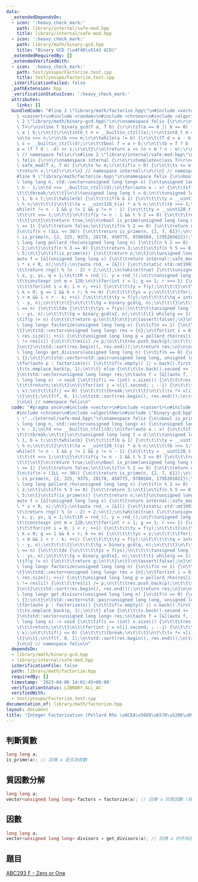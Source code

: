 ```yaml
---
data:
  _extendedDependsOn:
  - icon: ':heavy_check_mark:'
    path: library/internal/safe-mod.hpp
    title: library/internal/safe-mod.hpp
  - icon: ':heavy_check_mark:'
    path: library/math/binary-gcd.hpp
    title: "Binary GCD (\u4F4D\u5143 GCD)"
  _extendedRequiredBy: []
  _extendedVerifiedWith:
  - icon: ':heavy_check_mark:'
    path: test/yosupo/Factorize.test.cpp
    title: test/yosupo/Factorize.test.cpp
  _isVerificationFailed: false
  _pathExtension: hpp
  _verificationStatusIcon: ':heavy_check_mark:'
  attributes:
    links: []
  bundledCode: "#line 2 \"library/math/factorize.hpp\"\n#include <vector>\n#include\
    \ <cassert>\n#include <random>\n#include <chrono>\n#include <algorithm>\n#line\
    \ 2 \"library/math/binary-gcd.hpp\"\n\r\nnamespace felix {\r\n\r\ntemplate<class\
    \ T>\r\ninline T binary_gcd(T a, T b) {\r\n\tif(a == 0 || b == 0) {\r\n\t\treturn\
    \ a | b;\r\n\t}\r\n\tint8_t n = __builtin_ctzll(a);\r\n\tint8_t m = __builtin_ctzll(b);\r\
    \n\ta >>= n;\r\n\tb >>= m;\r\n\twhile(a != b) {\r\n\t\tT d = a - b;\r\n\t\tint8_t\
    \ s = __builtin_ctzll(d);\r\n\t\tbool f = a > b;\r\n\t\tb = f ? b : a;\r\n\t\t\
    a = (f ? d : -d) >> s;\r\n\t}\r\n\treturn a << (n < m ? n : m);\r\n}\r\n\r\n}\
    \ // namespace felix\r\n#line 2 \"library/internal/safe-mod.hpp\"\n\r\nnamespace\
    \ felix {\r\n\r\nnamespace internal {\r\n\r\ntemplate<class T>\r\nconstexpr T\
    \ safe_mod(T x, T m) {\r\n\tx %= m;\r\n\tif(x < 0) {\r\n\t\tx += m;\r\n\t}\r\n\
    \treturn x;\r\n}\r\n\r\n} // namespace internal\r\n\r\n} // namespace felix\n\
    #line 9 \"library/math/factorize.hpp\"\n\nnamespace felix {\n\nbool is_prime(unsigned\
    \ long long n, std::vector<unsigned long long> x) {\n\tunsigned long long d =\
    \ n - 1;\n\td >>= __builtin_ctzll(d);\n\tfor(auto a : x) {\n\t\tif(n <= a) {\n\
    \t\t\tbreak;\n\t\t}\n\t\tunsigned long long t = d;\n\t\tunsigned long long y =\
    \ 1, b = t;\n\t\twhile(b) {\n\t\t\tif(b & 1) {\n\t\t\t\ty = __uint128_t(y) * a\
    \ % n;\n\t\t\t}\n\t\t\ta = __uint128_t(a) * a % n;\n\t\t\tb >>= 1;\n\t\t}\n\t\t\
    while(t != n - 1 && y != 1 && y != n - 1) {\n\t\t\ty = __uint128_t(y) * y % n;\n\
    \t\t\tt <<= 1;\n\t\t}\n\t\tif(y != n - 1 && t % 2 == 0) {\n\t\t\treturn false;\n\
    \t\t}\n\t}\n\treturn true;\n}\n\nbool is_prime(unsigned long long n) {\n\tif(n\
    \ <= 1) {\n\t\treturn false;\n\t}\n\tif(n % 2 == 0) {\n\t\treturn n == 2;\n\t\
    }\n\tif(n < (1LL << 30)) {\n\t\treturn is_prime(n, {2, 7, 61});\n\t}\n\treturn\
    \ is_prime(n, {2, 325, 9375, 28178, 450775, 9780504, 1795265022});\n}\n\nunsigned\
    \ long long pollard_rho(unsigned long long n) {\n\tif(n % 2 == 0) {\n\t\treturn\
    \ 2;\n\t}\n\tif(n % 3 == 0) {\n\t\treturn 3;\n\t}\n\tif(n % 5 == 0) {\n\t\treturn\
    \ 5;\n\t}\n\tif(is_prime(n)) {\n\t\treturn n;\n\t}\n\tunsigned long long R;\n\t\
    auto f = [&](unsigned long long x) {\n\t\treturn internal::safe_mod<__int128>(__int128(x)\
    \ * x + R, n);\n\t};\n\tauto rnd_ = [&]() {\n\t\tstatic std::mt19937_64 rng(std::chrono::steady_clock::now().time_since_epoch().count());\n\
    \t\treturn rng() % (n - 2) + 2;\n\t};\n\twhile(true) {\n\t\tunsigned long long\
    \ x, y, ys, q = 1;\n\t\tR = rnd_(), y = rnd_();\n\t\tunsigned long long g = 1;\n\
    \t\tconstexpr int m = 128;\n\t\tfor(int r = 1; g == 1; r <<= 1) {\n\t\t\tx = y;\n\
    \t\t\tfor(int i = 0; i < r; ++i) {\n\t\t\t\ty = f(y);\n\t\t\t}\n\t\t\tfor(int\
    \ k = 0; g == 1 && k < r; k += m) {\n\t\t\t\tys = y;\n\t\t\t\tfor(int i = 0; i\
    \ < m && i < r - k; ++i) {\n\t\t\t\t\ty = f(y);\n\t\t\t\t\tq = internal::safe_mod<__int128>(__int128(x)\
    \ - y, n);\n\t\t\t\t}\n\t\t\t\tg = binary_gcd(q, n);\n\t\t\t}\n\t\t}\n\t\tif(g\
    \ == n) {\n\t\t\tdo {\n\t\t\t\tys = f(ys);\n\t\t\t\tunsigned long long x2 = internal::safe_mod<__int128>(__int128(x)\
    \ - ys, n);\n\t\t\t\tg = binary_gcd(x2, n);\n\t\t\t} while(g == 1);\n\t\t}\n\t\
    \tif(g != n) {\n\t\t\treturn g;\n\t\t}\n\t}\n\tassert(false);\n}\n\nstd::vector<unsigned\
    \ long long> factorize(unsigned long long n) {\n\tif(n <= 1) {\n\t\treturn {};\n\
    \t}\n\tstd::vector<unsigned long long> res = {n};\n\tfor(int i = 0; i < (int)\
    \ res.size(); ++i) {\n\t\tunsigned long long p = pollard_rho(res[i]);\n\t\tif(p\
    \ != res[i]) {\n\t\t\tres[i] /= p;\n\t\t\tres.push_back(p);\n\t\t\t--i;\n\t\t\
    }\n\t}\n\tstd::sort(res.begin(), res.end());\n\treturn res;\n}\n\nstd::vector<unsigned\
    \ long long> get_divisors(unsigned long long n) {\n\tif(n == 0) {\n\t\treturn\
    \ {};\n\t}\n\tstd::vector<std::pair<unsigned long long, unsigned long long>> v;\n\
    \tfor(auto p : factorize(n)) {\n\t\tif(v.empty() || v.back().first != p) {\n\t\
    \t\tv.emplace_back(p, 1);\n\t\t} else {\n\t\t\tv.back().second += 1;\n\t\t}\n\t\
    }\n\tstd::vector<unsigned long long> res;\n\tauto f = [&](auto f, int i, unsigned\
    \ long long x) -> void {\n\t\tif(i == (int) v.size()) {\n\t\t\tres.push_back(x);\n\
    \t\t\treturn;\n\t\t}\n\t\tfor(int j = v[i].second; ; --j) {\n\t\t\tf(f, i + 1,\
    \ x);\n\t\t\tif(j == 0) {\n\t\t\t\tbreak;\n\t\t\t}\n\t\t\tx *= v[i].first;\n\t\
    \t}\n\t};\n\tf(f, 0, 1);\n\tstd::sort(res.begin(), res.end());\n\treturn res;\n\
    }\n\n} // namespace felix\n"
  code: "#pragma once\n#include <vector>\n#include <cassert>\n#include <random>\n\
    #include <chrono>\n#include <algorithm>\n#include \"binary-gcd.hpp\"\n#include\
    \ \"../internal/safe-mod.hpp\"\n\nnamespace felix {\n\nbool is_prime(unsigned\
    \ long long n, std::vector<unsigned long long> x) {\n\tunsigned long long d =\
    \ n - 1;\n\td >>= __builtin_ctzll(d);\n\tfor(auto a : x) {\n\t\tif(n <= a) {\n\
    \t\t\tbreak;\n\t\t}\n\t\tunsigned long long t = d;\n\t\tunsigned long long y =\
    \ 1, b = t;\n\t\twhile(b) {\n\t\t\tif(b & 1) {\n\t\t\t\ty = __uint128_t(y) * a\
    \ % n;\n\t\t\t}\n\t\t\ta = __uint128_t(a) * a % n;\n\t\t\tb >>= 1;\n\t\t}\n\t\t\
    while(t != n - 1 && y != 1 && y != n - 1) {\n\t\t\ty = __uint128_t(y) * y % n;\n\
    \t\t\tt <<= 1;\n\t\t}\n\t\tif(y != n - 1 && t % 2 == 0) {\n\t\t\treturn false;\n\
    \t\t}\n\t}\n\treturn true;\n}\n\nbool is_prime(unsigned long long n) {\n\tif(n\
    \ <= 1) {\n\t\treturn false;\n\t}\n\tif(n % 2 == 0) {\n\t\treturn n == 2;\n\t\
    }\n\tif(n < (1LL << 30)) {\n\t\treturn is_prime(n, {2, 7, 61});\n\t}\n\treturn\
    \ is_prime(n, {2, 325, 9375, 28178, 450775, 9780504, 1795265022});\n}\n\nunsigned\
    \ long long pollard_rho(unsigned long long n) {\n\tif(n % 2 == 0) {\n\t\treturn\
    \ 2;\n\t}\n\tif(n % 3 == 0) {\n\t\treturn 3;\n\t}\n\tif(n % 5 == 0) {\n\t\treturn\
    \ 5;\n\t}\n\tif(is_prime(n)) {\n\t\treturn n;\n\t}\n\tunsigned long long R;\n\t\
    auto f = [&](unsigned long long x) {\n\t\treturn internal::safe_mod<__int128>(__int128(x)\
    \ * x + R, n);\n\t};\n\tauto rnd_ = [&]() {\n\t\tstatic std::mt19937_64 rng(std::chrono::steady_clock::now().time_since_epoch().count());\n\
    \t\treturn rng() % (n - 2) + 2;\n\t};\n\twhile(true) {\n\t\tunsigned long long\
    \ x, y, ys, q = 1;\n\t\tR = rnd_(), y = rnd_();\n\t\tunsigned long long g = 1;\n\
    \t\tconstexpr int m = 128;\n\t\tfor(int r = 1; g == 1; r <<= 1) {\n\t\t\tx = y;\n\
    \t\t\tfor(int i = 0; i < r; ++i) {\n\t\t\t\ty = f(y);\n\t\t\t}\n\t\t\tfor(int\
    \ k = 0; g == 1 && k < r; k += m) {\n\t\t\t\tys = y;\n\t\t\t\tfor(int i = 0; i\
    \ < m && i < r - k; ++i) {\n\t\t\t\t\ty = f(y);\n\t\t\t\t\tq = internal::safe_mod<__int128>(__int128(x)\
    \ - y, n);\n\t\t\t\t}\n\t\t\t\tg = binary_gcd(q, n);\n\t\t\t}\n\t\t}\n\t\tif(g\
    \ == n) {\n\t\t\tdo {\n\t\t\t\tys = f(ys);\n\t\t\t\tunsigned long long x2 = internal::safe_mod<__int128>(__int128(x)\
    \ - ys, n);\n\t\t\t\tg = binary_gcd(x2, n);\n\t\t\t} while(g == 1);\n\t\t}\n\t\
    \tif(g != n) {\n\t\t\treturn g;\n\t\t}\n\t}\n\tassert(false);\n}\n\nstd::vector<unsigned\
    \ long long> factorize(unsigned long long n) {\n\tif(n <= 1) {\n\t\treturn {};\n\
    \t}\n\tstd::vector<unsigned long long> res = {n};\n\tfor(int i = 0; i < (int)\
    \ res.size(); ++i) {\n\t\tunsigned long long p = pollard_rho(res[i]);\n\t\tif(p\
    \ != res[i]) {\n\t\t\tres[i] /= p;\n\t\t\tres.push_back(p);\n\t\t\t--i;\n\t\t\
    }\n\t}\n\tstd::sort(res.begin(), res.end());\n\treturn res;\n}\n\nstd::vector<unsigned\
    \ long long> get_divisors(unsigned long long n) {\n\tif(n == 0) {\n\t\treturn\
    \ {};\n\t}\n\tstd::vector<std::pair<unsigned long long, unsigned long long>> v;\n\
    \tfor(auto p : factorize(n)) {\n\t\tif(v.empty() || v.back().first != p) {\n\t\
    \t\tv.emplace_back(p, 1);\n\t\t} else {\n\t\t\tv.back().second += 1;\n\t\t}\n\t\
    }\n\tstd::vector<unsigned long long> res;\n\tauto f = [&](auto f, int i, unsigned\
    \ long long x) -> void {\n\t\tif(i == (int) v.size()) {\n\t\t\tres.push_back(x);\n\
    \t\t\treturn;\n\t\t}\n\t\tfor(int j = v[i].second; ; --j) {\n\t\t\tf(f, i + 1,\
    \ x);\n\t\t\tif(j == 0) {\n\t\t\t\tbreak;\n\t\t\t}\n\t\t\tx *= v[i].first;\n\t\
    \t}\n\t};\n\tf(f, 0, 1);\n\tstd::sort(res.begin(), res.end());\n\treturn res;\n\
    }\n\n} // namespace felix\n"
  dependsOn:
  - library/math/binary-gcd.hpp
  - library/internal/safe-mod.hpp
  isVerificationFile: false
  path: library/math/factorize.hpp
  requiredBy: []
  timestamp: '2023-04-06 14:01:45+08:00'
  verificationStatus: LIBRARY_ALL_AC
  verifiedWith:
  - test/yosupo/Factorize.test.cpp
documentation_of: library/math/factorize.hpp
layout: document
title: "Integer Factorization (Pollard Rho \u8CEA\u56E0\u6578\u5206\u89E3)"
---
```


## 判斷質數
```cpp
long long a;
is_prime(a); // 回傳 a 是否為質數
```

## 質因數分解
```cpp
long long a;
vector<unsigned long long> factors = factorize(a); // 回傳 a 的質因數 (排序)
```

## 因數
```cpp
long long a;
vector<unsigned long long> divisors = get_divisors(a); // 回傳 a 的所有因數 (排序)
```

## 題目
[ABC293 F - Zero or One](https://atcoder.jp/contests/abc293/tasks/abc293_f)
